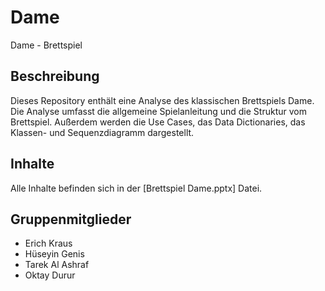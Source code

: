 # Dame
Dame - Brettspiel

## Beschreibung

Dieses Repository enthält eine Analyse des klassischen Brettspiels Dame. Die Analyse umfasst die allgemeine Spielanleitung und die Struktur vom Brettspiel. Außerdem werden die Use Cases, das Data Dictionaries, das Klassen- und Sequenzdiagramm dargestellt.

## Inhalte

Alle Inhalte befinden sich in der [Brettspiel Dame.pptx] Datei.

## Gruppenmitglieder

- Erich Kraus
- Hüseyin Genis
- Tarek Al Ashraf
- Oktay Durur
